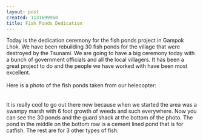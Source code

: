 ```yaml
--- 
layout: post
created: 1131699960
title: Fish Ponds Dedication
---
```

Today is the dedication ceremony for the fish ponds project in Gampok Lhok.  We have been rebuilding 30 fish ponds for the village that were destroyed by the Tsunami.  We are going to have a big ceremony today with a bunch of government officials and all the local villagers.  It has been a great project to do and the people we have worked with have been most excellent.<br /><br />Here is a photo of the fish ponds taken from our helecopter:<br /><br /><a href="/sites/default/files/blog/Fishingponds-777532.jpg"><img style="cursor:hand;" src="/sites/default/files/blog/Fishingponds-774019.jpg" border="0" alt="" /></a><br /><br />It is really cool to go out there now because when we started the area was a swampy marsh with 6 foot growth of weeds and such everywhere.  Now you can see the 30 ponds and the guard shack at the bottom of the photo.  The pond in the middle on the bottom row is a cement lined pond that is for catfish.  The rest are for 3 other types of fish.
